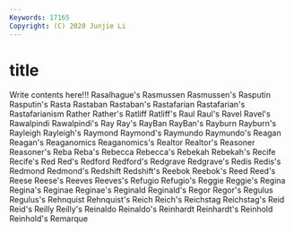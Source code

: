 ```yaml
---
Keywords: 17165
Copyright: (C) 2020 Junjie Li
---
```


# title

Write contents here!!!
Rasalhague's 
Rasmussen
Rasmussen's 
Rasputin 
Rasputin's 
Rasta 
Rastaban 
Rastaban's 
Rastafarian 
Rastafarian's 
Rastafarianism 
Rather
Rather's 
Ratliff 
Ratliff's 
Raul 
Raul's 
Ravel 
Ravel's 
Rawalpindi 
Rawalpindi's 
Ray
Ray's 
RayBan 
RayBan's 
Rayburn 
Rayburn's 
Rayleigh 
Rayleigh's 
Raymond 
Raymond's 
Raymundo
Raymundo's 
Reagan 
Reagan's 
Reaganomics 
Reaganomics's 
Realtor 
Realtor's 
Reasoner 
Reasoner's 
Reba
Reba's 
Rebecca 
Rebecca's 
Rebekah 
Rebekah's 
Recife 
Recife's 
Red 
Red's 
Redford
Redford's 
Redgrave 
Redgrave's 
Redis 
Redis's 
Redmond 
Redmond's 
Redshift 
Redshift's 
Reebok
Reebok's 
Reed 
Reed's 
Reese 
Reese's 
Reeves 
Reeves's 
Refugio 
Refugio's 
Reggie
Reggie's 
Regina 
Regina's 
Reginae 
Reginae's 
Reginald 
Reginald's 
Regor 
Regor's 
Regulus
Regulus's 
Rehnquist 
Rehnquist's 
Reich 
Reich's 
Reichstag 
Reichstag's 
Reid 
Reid's 
Reilly
Reilly's 
Reinaldo 
Reinaldo's 
Reinhardt 
Reinhardt's 
Reinhold 
Reinhold's 
Remarque 
